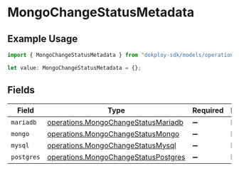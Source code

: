 # MongoChangeStatusMetadata

## Example Usage

```typescript
import { MongoChangeStatusMetadata } from "dokploy-sdk/models/operations";

let value: MongoChangeStatusMetadata = {};
```

## Fields

| Field                                                                                        | Type                                                                                         | Required                                                                                     | Description                                                                                  |
| -------------------------------------------------------------------------------------------- | -------------------------------------------------------------------------------------------- | -------------------------------------------------------------------------------------------- | -------------------------------------------------------------------------------------------- |
| `mariadb`                                                                                    | [operations.MongoChangeStatusMariadb](../../models/operations/mongochangestatusmariadb.md)   | :heavy_minus_sign:                                                                           | N/A                                                                                          |
| `mongo`                                                                                      | [operations.MongoChangeStatusMongo](../../models/operations/mongochangestatusmongo.md)       | :heavy_minus_sign:                                                                           | N/A                                                                                          |
| `mysql`                                                                                      | [operations.MongoChangeStatusMysql](../../models/operations/mongochangestatusmysql.md)       | :heavy_minus_sign:                                                                           | N/A                                                                                          |
| `postgres`                                                                                   | [operations.MongoChangeStatusPostgres](../../models/operations/mongochangestatuspostgres.md) | :heavy_minus_sign:                                                                           | N/A                                                                                          |